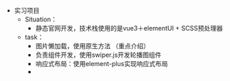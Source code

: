 - 实习项目
	- Situation：
		- 静态官网开发，技术栈使用的是vue3＋elementUI + SCSS预处理器
	- task：
		- 图片懒加载，使用原生方法 （重点介绍）
		- 负责组件开发，使用swiper.js开发轮播图组件
		- 响应式布局：使用element-plus实现响应式布局
		-